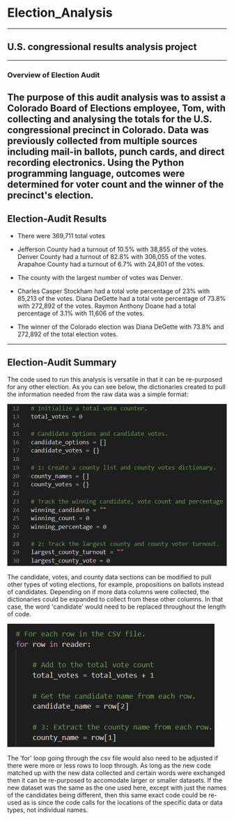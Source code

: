 # **Election_Analysis**
---
## **U.S. congressional results analysis project**
---
### **Overview of Election Audit**

The purpose of this audit analysis was to assist a Colorado Board of Elections employee, Tom, with collecting and analysing the totals for the U.S. congressional precinct in Colorado. Data was previously collected from multiple sources including mail-in ballots, punch cards, and direct recording electronics. Using the Python programming language, outcomes were determined for voter count and the winner of the precinct's election.
---
## **Election-Audit Results**

* There were 369,711 total votes

* Jefferson County had a turnout of 10.5% with 38,855 of the votes. Denver County had a turnout of 82.8% with 306,055 of the votes. Arapahoe County had a turnout of 6.7% with 24,801 of the votes.

* The county with the largest number of votes was Denver.

* Charles Casper Stockham had a total vote percentage of 23% with 85,213 of the votes. Diana DeGette had a total vote percentage of 73.8% with 272,892 of the votes. Raymon Anthony Doane had a total percentage of 3.1% with 11,606 of the votes.

* The winner of the Colorado election was Diana DeGette with 73.8% and 272,892 of the total election votes.
---
## **Election-Audit Summary**

The code used to run this analysis is versatile in that it can be re-purposed for any other election. As you can see below, the dictionaries created to pull the information needed from the raw data was a simple format:

![Code%20for%20dictionaries%20](https://github.com/CypherGreen/Election_Analysis/blob/master/Images/Code%20for%20dictionaries.png)

The candidate, votes, and county data sections can be modified to pull other types of voting elections, for example, propositions on ballots instead of candidates. Depending on if more data columns were collected, the dictionaries could be expanded to collect from these other columns. In that case, the word 'candidate' would need to be replaced throughout the length of code.

![Code_for_rows](https://github.com/CypherGreen/Election_Analysis/blob/master/Images/Code_for_rows.png)

The 'for' loop going through the csv file would also need to be adjusted if there were more or less rows to loop through. As long as the new code matched up with the new data collected and certain words were exchanged then it can be re-purposed to accomodate larger or smaller datasets. If the new dataset was the same as the one used here, except with just the names of the candidates being different, then this same exact code could be re-used as is since the code calls for the locations of the specific data or data types, not individual names.

